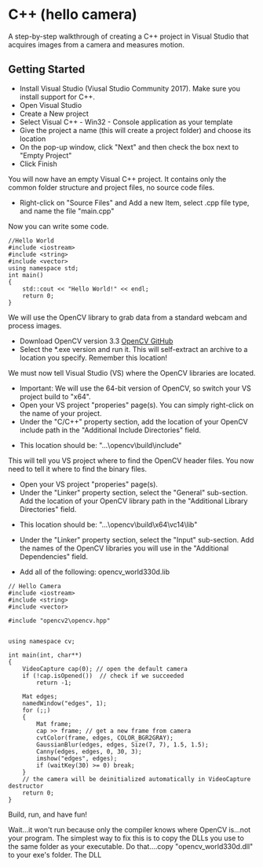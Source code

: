# C++ (hello camera)

A step-by-step walkthrough of creating a C++ project in Visual Studio that acquires images from a camera and measures motion.

## Getting Started

* Install Visual Studio (Viusal Studio Community 2017). Make sure you install support for C++.
* Open Visual Studio
* Create a New project
* Select Visual C++ - Win32 - Console application as your template
* Give the project a name (this will create a project folder) and choose its location
* On the pop-up window, click "Next" and then check the box next to "Empty Project"
* Click Finish

You will now have an empty Visual C++ project. It contains only the common folder structure and project files, no source code files.

* Right-click on "Source Files" and Add a new Item, select .cpp file type, and name the file "main.cpp"

Now you can write some code.

```
//Hello World
#include <iostream>
#include <string>
#include <vector>
using namespace std;
int main()
{
    std::cout << "Hello World!" << endl;
    return 0;
}
```

We will use the OpenCV library to grab data from a standard webcam and process images.
* Download OpenCV version 3.3 [OpenCV GitHub](https://github.com/opencv/opencv/releases/tag/3.3.0)
* Select the *.exe version and run it. This will self-extract an archive to a location you specify. Remember this location!

We must now tell Visual Studio (VS) where the OpenCV libraries are located.
* Important: We will use the 64-bit version of OpenCV, so switch your VS project build to "x64".
* Open your VS project "properies" page(s). You can simply right-click on the name of your project.
* Under the "C/C++" property section, add the location of your OpenCV include path in the "Additional Include Directories" field.
- This location should be: "...\opencv\build\include"

This will tell you VS project where to find the OpenCV header files. You now need to tell it where to find the binary files.
* Open your VS project "properies" page(s).
* Under the "Linker" property section, select the "General" sub-section. Add the location of your OpenCV library path in the "Additional Library Directories" field.
- This location should be: "...\opencv\build\x64\vc14\lib"
* Under the "Linker" property section, select the "Input" sub-section. Add the names of the OpenCV libraries you will use in the "Additional Dependencies" field.
- Add all of the following: opencv_world330d.lib

```
// Hello Camera
#include <iostream>
#include <string>
#include <vector>

#include "opencv2\opencv.hpp"


using namespace cv;

int main(int, char**)
{
	VideoCapture cap(0); // open the default camera
	if (!cap.isOpened())  // check if we succeeded
		return -1;

	Mat edges;
	namedWindow("edges", 1);
	for (;;)
	{
		Mat frame;
		cap >> frame; // get a new frame from camera
		cvtColor(frame, edges, COLOR_BGR2GRAY);
		GaussianBlur(edges, edges, Size(7, 7), 1.5, 1.5);
		Canny(edges, edges, 0, 30, 3);
		imshow("edges", edges);
		if (waitKey(30) >= 0) break;
	}
	// the camera will be deinitialized automatically in VideoCapture destructor
	return 0;
}
```

Build, run, and have fun!

Wait...it won't run because only the compiler knows where OpenCV is...not your program. The simplest way to fix this is to copy the DLLs you use to the same folder as your executable. Do that....copy "opencv_world330d.dll" to your exe's folder. The DLL

